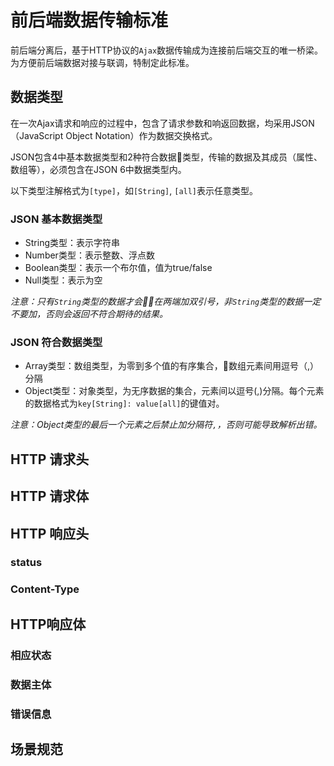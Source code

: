 # 前后端数据传输标准

前后端分离后，基于HTTP协议的`Ajax`数据传输成为连接前后端交互的唯一桥梁。为方便前后端数据对接与联调，特制定此标准。

## 数据类型

在一次Ajax请求和响应的过程中，包含了请求参数和响返回数据，均采用JSON（JavaScript Object Notation）作为数据交换格式。

JSON包含4中基本数据类型和2种符合数据类型，传输的数据及其成员（属性、数组等），必须包含在JSON 6中数据类型内。

以下类型注解格式为`[type]`，如`[String]`, `[all]`表示任意类型。

### JSON 基本数据类型

* String类型：表示字符串
* Number类型：表示整数、浮点数
* Boolean类型：表示一个布尔值，值为true/false
* Null类型：表示为空

_注意：只有`String`类型的数据才会在两端加双引号，非`String`类型的数据一定不要加，否则会返回不符合期待的结果。_

### JSON 符合数据类型

* Array类型：数组类型，为零到多个值的有序集合，数组元素间用逗号（,）分隔
* Object类型：对象类型，为无序数据的集合，元素间以逗号\(,\)分隔。每个元素的数据格式为`key[String]: value[all]`的键值对。

_注意：Object类型的最后一个元素之后禁止加分隔符`,`，否则可能导致解析出错。_

## HTTP 请求头

## HTTP 请求体

## HTTP 响应头

### status

### Content-Type

## HTTP响应体

### 相应状态

### 数据主体

### 错误信息

## 场景规范


